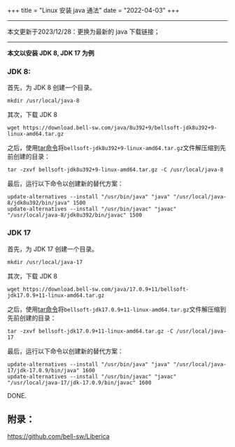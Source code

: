 +++
title = "Linux 安装 java 通法"
date = "2022-04-03"
+++

---

本文更新于2023/12/28：更换为最新的 java 下载链接；

---

**本文以安装 JDK 8, JDK 17 为例**

### JDK 8:

首先，为 JDK 8 创建一个目录。

```
mkdir /usr/local/java-8
```

其次，下载 JDK 8

```
wget https://download.bell-sw.com/java/8u392+9/bellsoft-jdk8u392+9-linux-amd64.tar.gz
```

之后，使用[tar命令](http://www.runoob.com/linux/linux-comm-tar.html)将`bellsoft-jdk8u392+9-linux-amd64.tar.gz`文件解压缩到先前创建的目录：

```
tar -zxvf bellsoft-jdk8u392+9-linux-amd64.tar.gz -C /usr/local/java-8
```

最后，运行以下命令以创建新的替代方案：

```
update-alternatives --install "/usr/bin/java" "java" "/usr/local/java-8/jdk8u392/bin/java" 1500
update-alternatives --install "/usr/bin/javac" "javac" "/usr/local/java-8/jdk8u392/bin/javac" 1500
```

### JDK 17

首先，为 JDK 17 创建一个目录。

```
mkdir /usr/local/java-17
```

其次，下载 JDK 8

```
wget https://download.bell-sw.com/java/17.0.9+11/bellsoft-jdk17.0.9+11-linux-amd64.tar.gz
```

之后，使用[tar命令](http://www.runoob.com/linux/linux-comm-tar.html)将`bellsoft-jdk17.0.9+11-linux-amd64.tar.gz`文件解压缩到先前创建的目录：

```
tar -zxvf bellsoft-jdk17.0.9+11-linux-amd64.tar.gz -C /usr/local/java-17
```

最后，运行以下命令以创建新的替代方案：

```
update-alternatives --install "/usr/bin/java" "java" "/usr/local/java-17/jdk-17.0.9/bin/java" 1600
update-alternatives --install "/usr/bin/javac" "javac" "/usr/local/java-17/jdk-17.0.9/bin/javac" 1600
```

DONE.

## 附录：

https://github.com/bell-sw/Liberica
